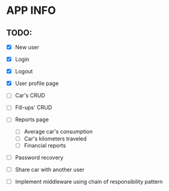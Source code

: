 
# APP INFO

## TODO:

- [x] New user

- [x] Login

- [x] Logout

- [x] User profile page

- [ ] Car's CRUD

- [ ] Fill-ups' CRUD

- [ ] Reports page
    - [ ] Average car's consumption
    - [ ] Car's kilometers traveled
    - [ ] Financial reports

- [ ] Password recovery

- [ ] Share car with another user

- [ ] Implement middleware using chain of responsibility pattern
